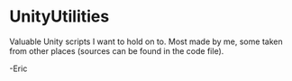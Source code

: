 UnityUtilities
==============

Valuable Unity scripts I want to hold on to. Most made by me, some taken from other places (sources can be found in the code file).

-Eric
